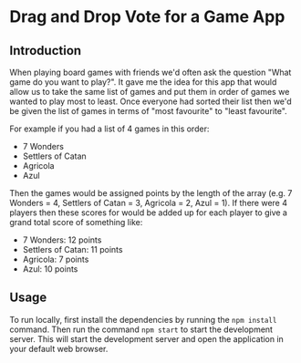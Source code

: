 # Drag and Drop Vote for a Game App

## Introduction
When playing board games with friends we'd often ask the question "What game do you want to play?". It gave me the idea for this app that would allow us to take the same list of games and put them in order of games we wanted to play most to least. Once everyone had sorted their list then we'd be given the list of games in terms of "most favourite" to "least favourite". 

For example if you had a list of 4 games in this order:
- 7 Wonders
- Settlers of Catan
- Agricola
- Azul

Then the games would be assigned points by the length of the array (e.g. 7 Wonders = 4, Settlers of Catan = 3, Agricola = 2, Azul = 1). If there were 4 players then these scores for would be added up for each player to give a grand total score of something like:
- 7 Wonders: 12 points
- Settlers of Catan: 11 points
- Agricola: 7 points
- Azul: 10 points


## Usage
To run locally, first install the dependencies by running the `npm install` command. Then run the command `npm start` to start the development server. This will start the development server and open the application in your default web browser.
